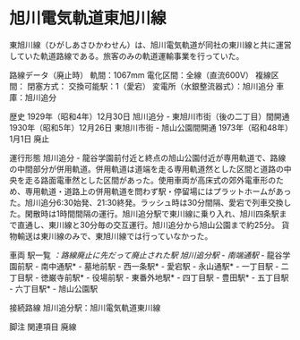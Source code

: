 # 旭川電気軌道東旭川線

東旭川線（ひがしあさひかわせん）は、旭川電気軌道が同社の東川線と共に運営していた軌道路線である。旅客のみの軌道運輸事業を行っていた。

路線データ（廃止時）
軌間：1067mm
電化区間：全線（直流600V）
複線区間：
閉塞方式：
交換可能駅：1（愛宕）
変電所（水銀整流器式）：旭川追分
車庫：旭川追分

歴史
1929年（昭和4年）12月30日 旭川追分 - 東旭川市街（後の二丁目）間開通
1930年（昭和5年）12月26日 東旭川市街 - 旭山公園間開通
1973年（昭和48年）1月1日 廃止

運行形態
旭川追分 - 龍谷学園前付近と終点の旭山公園付近が専用軌道で、路線の中間部分が併用軌道。併用軌道は道端を走る専用軌道然とした区間と道路の中央を走る路面電車然とした区間があった。使用車両が高床式の郊外電車形のため、専用軌道・道路上の併用軌道を問わず駅・停留場にはプラットホームがあった。旭川追分6:30始発、21:30終発。ラッシュ時は30分間隔、愛宕で列車交換した。閑散時は1時間間隔の運行。旭川追分駅で東川線に乗り入れ、旭川四条駅まで直通し、東川線と30分毎の交互運行。旭川追分から旭山公園まで約25分。
貨物輸送は東川線のみで、東旭川線では行っていなかった。

車両
駅一覧
*：路線廃止に先だって廃止された駅
旭川追分駅 - 南端通駅* - 龍谷学園前駅 - 南中通駅* - 墓地前駅 - 西一条駅* - 愛宕駅 - 永山通駅* - 一丁目駅 - 二丁目駅 - 徳巌寺前駅* - 役場前駅 - 東番外地駅* - 四丁目駅 - 豊田駅* - 五丁目駅 - 六丁目駅* - 旭山公園駅

接続路線
旭川追分駅：旭川電気軌道東川線

脚注
関連項目
廃線